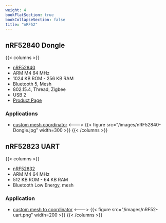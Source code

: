 ```yaml
---
weight: 4
bookFlatSection: true
bookCollapseSection: false
title: "nRF52"
---
```


## nRF52840 Dongle
{{< columns >}} 
* [nRF52840](https://www.nordicsemi.com/Products/Low-power-short-range-wireless/nRF52840)
* ARM M4 64 MHz
* 1024 KB ROM - 256 KB RAM
* Bluetooth 5, Mesh
* 802.15.4, Thread, Zigbee
* USB 2
* [Product Page](https://www.nordicsemi.com/Software-and-tools/Development-Kits/nRF52840-Dongle/GetStarted)
### Applications
* [custom mesh coordinator](https://github.com/nRFMesh/nRF52_Mesh#08-usb-dongle-nrf52840-dongle)
<--->
{{< figure src="/images/nRF52840-Dongle.jpg" width=300 >}}
{{< /columns >}}


## nRF52823 UART
{{< columns >}} 
* [nRF52832](https://www.nordicsemi.com/Products/Low-power-short-range-wireless/nRF52832)
* ARM M4 64 MHz
* 512 KB ROM - 64 KB RAM
* Bluetooth Low Energy, mesh
### Application
* [custom mesh to coordinator](https://github.com/nRFMesh/nRF52_Mesh#04-uart-dongle)
<--->
{{< figure src="/images/nRF52-uart.png" width=200 >}}
{{< /columns >}}


